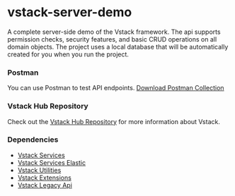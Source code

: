 # vstack-server-demo

A complete server-side demo of the Vstack framework. The api supports permission checks, security features, and basic CRUD operations on all domain objects. The project uses a local database that will be automatically created for you when you run the project.

### Postman

You can use Postman to test API endpoints. [Download Postman Collection](https://www.getpostman.com/collections/3de27526e782f9334c72)

### Vstack Hub Repository

Check out the [Vstack Hub Repository](https://github.com/vintage-software/vstack) for more information about Vstack.

### Dependencies

- [Vstack Services](https://github.com/vintage-software/vstack-services)
- [Vstack Services Elastic](https://github.com/vintage-software/vstack-services-elastic)
- [Vstack Utilities](https://github.com/vintage-software/vstack-utilities)
- [Vstack Extensions](https://github.com/vintage-software/vstack-extensions)
- [Vstack Legacy Api](https://github.com/vintage-software/vstack-legacy-api)
